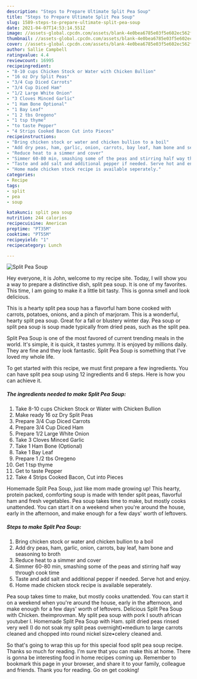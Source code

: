 ```yaml
---
description: "Steps to Prepare Ultimate Split Pea Soup"
title: "Steps to Prepare Ultimate Split Pea Soup"
slug: 1589-steps-to-prepare-ultimate-split-pea-soup
date: 2021-04-07T14:53:14.551Z
image: //assets-global.cpcdn.com/assets/blank-4e0bea6785e03f5e602ec562f230caae08da540cada707380b4fe1bbebba43da.png
thumbnail: //assets-global.cpcdn.com/assets/blank-4e0bea6785e03f5e602ec562f230caae08da540cada707380b4fe1bbebba43da.png
cover: //assets-global.cpcdn.com/assets/blank-4e0bea6785e03f5e602ec562f230caae08da540cada707380b4fe1bbebba43da.png
author: Sallie Campbell
ratingvalue: 4.4
reviewcount: 16995
recipeingredient:
- "8-10 cups Chicken Stock or Water with Chicken Bullion"
- "16 oz Dry Split Peas"
- "3/4 Cup Diced Carrots"
- "3/4 Cup Diced Ham"
- "1/2 Large White Onion"
- "3 Cloves Minced Garlic"
- "1 Ham Bone Optional"
- "1 Bay Leaf"
- "1 2 tbs Oregeno"
- "1 tsp thyme"
- "to taste Pepper"
- "4 Strips Cooked Bacon Cut into Pieces"
recipeinstructions:
- "Bring chicken stock or water and chicken bullion to a boil"
- "Add dry peas, ham, garlic, onion, carrots, bay leaf, ham bone and seasoning to broth"
- "Reduce heat to a simmer and cover"
- "Simmer 60-80 min, smashing some of the peas and stirring half way through cook time"
- "Taste and add salt and additional pepper if needed. Serve hot and enjoy."
- "Home made chicken stock recipe is available seperately."
categories:
- Recipe
tags:
- split
- pea
- soup

katakunci: split pea soup 
nutrition: 244 calories
recipecuisine: American
preptime: "PT35M"
cooktime: "PT55M"
recipeyield: "1"
recipecategory: Lunch

---
```



![Split Pea Soup](//assets-global.cpcdn.com/assets/blank-4e0bea6785e03f5e602ec562f230caae08da540cada707380b4fe1bbebba43da.png)

Hey everyone, it is John, welcome to my recipe site. Today, I will show you a way to prepare a distinctive dish, split pea soup. It is one of my favorites. This time, I am going to make it a little bit tasty. This is gonna smell and look delicious.

This is a hearty split pea soup has a flavorful ham bone cooked with carrots, potatoes, onions, and a pinch of marjoram. This is a wonderful, hearty split pea soup. Great for a fall or blustery winter day. Pea soup or split pea soup is soup made typically from dried peas, such as the split pea.

Split Pea Soup is one of the most favored of current trending meals in the world. It's simple, it is quick, it tastes yummy. It is enjoyed by millions daily. They are fine and they look fantastic. Split Pea Soup is something that I've loved my whole life.


To get started with this recipe, we must first prepare a few ingredients. You can have split pea soup using 12 ingredients and 6 steps. Here is how you can achieve it.

<!--inarticleads1-->

##### The ingredients needed to make Split Pea Soup:

1. Take 8-10 cups Chicken Stock or Water with Chicken Bullion
1. Make ready 16 oz Dry Split Peas
1. Prepare 3/4 Cup Diced Carrots
1. Prepare 3/4 Cup Diced Ham
1. Prepare 1/2 Large White Onion
1. Take 3 Cloves Minced Garlic
1. Take 1 Ham Bone (Optional)
1. Take 1 Bay Leaf
1. Prepare 1 /2 tbs Oregeno
1. Get 1 tsp thyme
1. Get to taste Pepper
1. Take 4 Strips Cooked Bacon, Cut into Pieces


Homemade Split Pea Soup, just like mom made growing up! This hearty, protein packed, comforting soup is made with tender split peas, flavorful ham and fresh vegetables. Pea soup takes time to make, but mostly cooks unattended. You can start it on a weekend when you&#39;re around the house, early in the afternoon, and make enough for a few days&#39; worth of leftovers. 

<!--inarticleads2-->

##### Steps to make Split Pea Soup:

1. Bring chicken stock or water and chicken bullion to a boil
1. Add dry peas, ham, garlic, onion, carrots, bay leaf, ham bone and seasoning to broth
1. Reduce heat to a simmer and cover
1. Simmer 60-80 min, smashing some of the peas and stirring half way through cook time
1. Taste and add salt and additional pepper if needed. Serve hot and enjoy.
1. Home made chicken stock recipe is available seperately.


Pea soup takes time to make, but mostly cooks unattended. You can start it on a weekend when you&#39;re around the house, early in the afternoon, and make enough for a few days&#39; worth of leftovers. Delicious Split Pea Soup with Chicken. theimprovman. My split pea soup with pork I south african youtuber l. Homemade Split Pea Soup with Ham. split dried peas rinsed very well (I do not soak my split peas overnight)•medium to large carrots cleaned and chopped into round nickel size•celery cleaned and. 

So that's going to wrap this up for this special food split pea soup recipe. Thanks so much for reading. I'm sure that you can make this at home. There is gonna be interesting food in home recipes coming up. Remember to bookmark this page in your browser, and share it to your family, colleague and friends. Thank you for reading. Go on get cooking!
